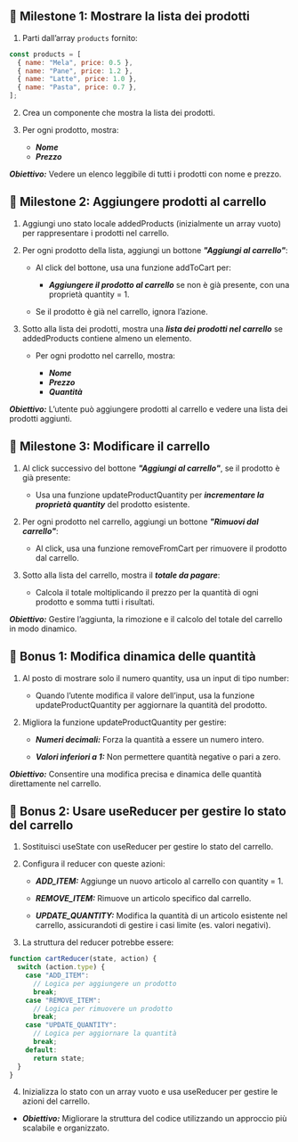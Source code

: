 ## 📌 Milestone 1: Mostrare la lista dei prodotti

1. Parti dall’array `products` fornito:

```jsx
const products = [
  { name: "Mela", price: 0.5 },
  { name: "Pane", price: 1.2 },
  { name: "Latte", price: 1.0 },
  { name: "Pasta", price: 0.7 },
];
```

2. Crea un componente che mostra la lista dei prodotti.

3. Per ogni prodotto, mostra:
   - **_Nome_**
   - **_Prezzo_**

**_Obiettivo:_** Vedere un elenco leggibile di tutti i prodotti con nome e prezzo.

## 📌 Milestone 2: Aggiungere prodotti al carrello

1. Aggiungi uno stato locale addedProducts (inizialmente un array vuoto) per rappresentare i prodotti nel carrello.

2. Per ogni prodotto della lista, aggiungi un bottone **_"Aggiungi al carrello"_**:

   - Al click del bottone, usa una funzione addToCart per:

     - **_Aggiungere il prodotto al carrello_** se non è già presente, con una proprietà quantity = 1.

   - Se il prodotto è già nel carrello, ignora l’azione.

3. Sotto alla lista dei prodotti, mostra una **_lista dei prodotti nel carrello_** se addedProducts contiene almeno un elemento.

   - Per ogni prodotto nel carrello, mostra:

     - **_Nome_**
     - **_Prezzo_**
     - **_Quantità_**

**_Obiettivo:_** L’utente può aggiungere prodotti al carrello e vedere una lista dei prodotti aggiunti.

## 📌 Milestone 3: Modificare il carrello

1. Al click successivo del bottone **_"Aggiungi al carrello"_**, se il prodotto è già presente:

   - Usa una funzione updateProductQuantity per **_incrementare la proprietà quantity_** del prodotto esistente.

2. Per ogni prodotto nel carrello, aggiungi un bottone **_"Rimuovi dal carrello"_**:

   - Al click, usa una funzione removeFromCart per rimuovere il prodotto dal carrello.

3. Sotto alla lista del carrello, mostra il **_totale da pagare_**:

   - Calcola il totale moltiplicando il prezzo per la quantità di ogni prodotto e somma tutti i risultati.

**_Obiettivo:_** Gestire l’aggiunta, la rimozione e il calcolo del totale del carrello in modo dinamico.

## 🎯 Bonus 1: Modifica dinamica delle quantità

1. Al posto di mostrare solo il numero quantity, usa un input di tipo number:

   - Quando l’utente modifica il valore dell’input, usa la funzione updateProductQuantity per aggiornare la quantità del prodotto.

2. Migliora la funzione updateProductQuantity per gestire:

   - **_Numeri decimali:_** Forza la quantità a essere un numero intero.

   - **_Valori inferiori a 1:_** Non permettere quantità negative o pari a zero.

**_Obiettivo:_** Consentire una modifica precisa e dinamica delle quantità direttamente nel carrello.

## 🎯 Bonus 2: Usare useReducer per gestire lo stato del carrello

1. Sostituisci useState con useReducer per gestire lo stato del carrello.

2. Configura il reducer con queste azioni:

   - **_ADD_ITEM:_** Aggiunge un nuovo articolo al carrello con quantity = 1.

   - **_REMOVE_ITEM:_** Rimuove un articolo specifico dal carrello.

   - **_UPDATE_QUANTITY:_** Modifica la quantità di un articolo esistente nel carrello, assicurandoti di gestire i casi limite (es. valori negativi).

3. La struttura del reducer potrebbe essere:

```jsx
function cartReducer(state, action) {
  switch (action.type) {
    case "ADD_ITEM":
      // Logica per aggiungere un prodotto
      break;
    case "REMOVE_ITEM":
      // Logica per rimuovere un prodotto
      break;
    case "UPDATE_QUANTITY":
      // Logica per aggiornare la quantità
      break;
    default:
      return state;
  }
}
```

4. Inizializza lo stato con un array vuoto e usa useReducer per gestire le azioni del carrello.

- **_Obiettivo:_** Migliorare la struttura del codice utilizzando un approccio più scalabile e organizzato.
